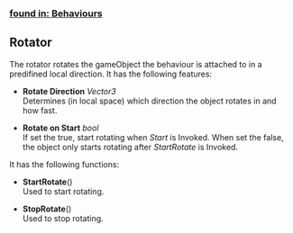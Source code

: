 ### [found in: Behaviours](https://github.com/Sad-AI-dev/dev-kit_Package/blob/main/Documentation/SubPages/Behaviours.md)
## Rotator
The rotator rotates the gameObject the behaviour is attached to in a predifined local direction.
It has the following features:

- **Rotate Direction** *Vector3*  
Determines (in local space) which direction the object rotates in and how fast.

- **Rotate on Start** *bool*  
If set the true, start rotating when *Start* is Invoked. When set the false, the object only starts rotating after *StartRotate* is Invoked.

It has the following functions:

- **StartRotate**()  
Used to start rotating.

- **StopRotate**()  
Used to stop rotating.